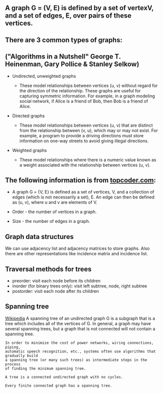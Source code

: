 ## A graph G = (V, E) is defined by a set of vertexV, and a set of edges, E, over pairs of these vertices.

## There are 3 common types of graphs:
## ("Algorithms in a Nutshell" George T. Heinenman, Gary Pollice & Stanley Selkow)
- Undirected, unweighted graphs
    - These model relationships between vertices (u, v) without regard for the direction of the relationship.
    These graphs are useful for capturing symmetric information. For example, in a graph modeling social network, 
    if Alice is a friend of Bob, then Bob is a friend of Alice.

- Directed graphs
    - These model relationships between vertices (u, v) that are distinct from the relationship between (v, u),
    which may or may not exist. For example, a program to provide a driving directions must store information on one-way streets
    to avoid giving illegal directions. 

- Weighted graphs
    - These model relationships where there is a numeric value known as a weight associated with the relationship 
    between vertices (u, v).


## The following information is from [topcoder.com](https://www.topcoder.com/community/data-science/data-science-tutorials/introduction-to-graphs-and-their-data-structures-section-1/):

- A graph G = {V, E} is defined as a set of vertices, V, and a collection of edges (which is not necessarily a set), E.
An edge can then be defined as (u, v), where u and v are elements of V.

- Order - the number of vertices in a graph.
- Size - the number of edges in a graph.


## Graph data structures

 We can use adjacency list and adjacency matrices to store graphs.
 Also there are other representations like incidence matrix and incidence list.

## Traversal methods for trees
- preorder: visit each node before its children
- inorder (for binary trees only): visit left subtree, node, right subtree
- postorder: visit each node after its children

## Spanning tree
[Wikipedia](https://en.wikipedia.org/wiki/Spanning_tree)
    A spanning tree of an undirected graph G is a subgraph
    that is a tree which includes all of the vertices of G.
    In general, a graph may have several spanning trees,
    but a graph that is not connected will not contain a spanning tree.

    In order to minimize the cost of power networks, wiring connections, piping,
    automatic speech recognition, etc., systems often use algorithms that gradually build
    a spanning tree (or many such trees) as intermediate steps in the process
    of finding the minimum spanning tree.

    A tree is a connected undirected graph with no cycles.

    Every finite connected graph has a spanning tree.